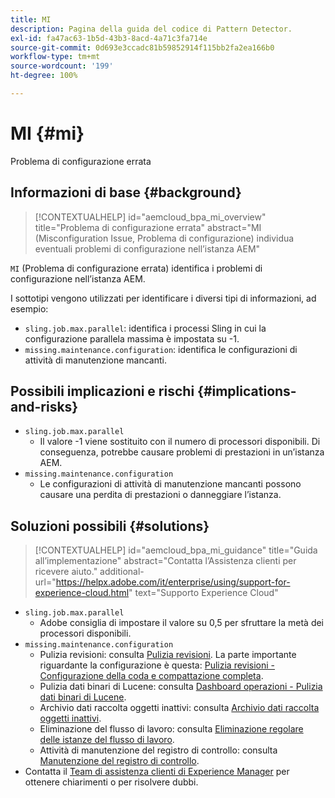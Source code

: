 ```yaml
---
title: MI
description: Pagina della guida del codice di Pattern Detector.
exl-id: fa47ac63-1b5d-43b3-8acd-4a71c3fa714e
source-git-commit: 0d693e3ccadc81b59852914f115bb2fa2ea166b0
workflow-type: tm+mt
source-wordcount: '199'
ht-degree: 100%

---
```


# MI {#mi}

Problema di configurazione errata

## Informazioni di base {#background}

>[!CONTEXTUALHELP]
>id="aemcloud_bpa_mi_overview"
>title="Problema di configurazione errata"
>abstract="MI (Misconfiguration Issue, Problema di configurazione) individua eventuali problemi di configurazione nell’istanza AEM"

`MI` (Problema di configurazione errata) identifica i problemi di configurazione nell’istanza AEM.

I sottotipi vengono utilizzati per identificare i diversi tipi di informazioni, ad esempio:

* `sling.job.max.parallel`: identifica i processi Sling in cui la configurazione parallela massima è impostata su -1.
* `missing.maintenance.configuration`: identifica le configurazioni di attività di manutenzione mancanti.

## Possibili implicazioni e rischi {#implications-and-risks}

* `sling.job.max.parallel`
   * Il valore -1 viene sostituito con il numero di processori disponibili. Di conseguenza, potrebbe causare problemi di prestazioni in un’istanza AEM.
* `missing.maintenance.configuration`
   * Le configurazioni di attività di manutenzione mancanti possono causare una perdita di prestazioni o danneggiare l’istanza.

## Soluzioni possibili {#solutions}

>[!CONTEXTUALHELP]
>id="aemcloud_bpa_mi_guidance"
>title="Guida all’implementazione"
>abstract="Contatta l’Assistenza clienti per ricevere aiuto."
>additional-url="https://helpx.adobe.com/it/enterprise/using/support-for-experience-cloud.html" text="Supporto Experience Cloud"

* `sling.job.max.parallel`
   * Adobe consiglia di impostare il valore su 0,5 per sfruttare la metà dei processori disponibili.
* `missing.maintenance.configuration`
   * Pulizia revisioni: consulta [Pulizia revisioni](https://experienceleague.adobe.com/it/docs/experience-manager-65/content/implementing/deploying/deploying/revision-cleanup). La parte importante riguardante la configurazione è questa: [Pulizia revisioni - Configurazione della coda e compattazione completa](https://experienceleague.adobe.com/it/docs/experience-manager-65/content/implementing/deploying/deploying/revision-cleanup).
   * Pulizia dati binari di Lucene: consulta [Dashboard operazioni - Pulizia dati binari di Lucene](https://experienceleague.adobe.com/it/docs/experience-manager-65/content/sites/administering/operations/operations-dashboard#lucene-binaries-cleanup).
   * Archivio dati raccolta oggetti inattivi: consulta [Archivio dati raccolta oggetti inattivi](https://experienceleague.adobe.com/it/docs/experience-manager-65/content/sites/administering/operations/data-store-garbage-collection).
   * Eliminazione del flusso di lavoro: consulta [Eliminazione regolare delle istanze del flusso di lavoro](https://experienceleague.adobe.com/it/docs/experience-manager-65/content/sites/administering/operations/workflows-administering#regular-purging-of-workflow-instances).
   * Attività di manutenzione del registro di controllo: consulta [Manutenzione del registro di controllo](https://experienceleague.adobe.com/it/docs/experience-manager-65/content/sites/administering/operations/operations-audit-log).
* Contatta il [Team di assistenza clienti di Experience Manager](https://helpx.adobe.com/it/enterprise/using/support-for-experience-cloud.html) per ottenere chiarimenti o per risolvere dubbi.

